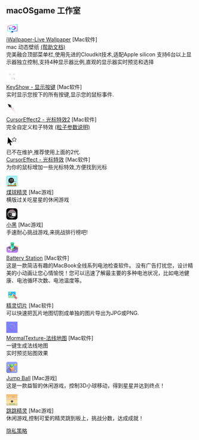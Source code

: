 ## macOSgame 工作室

![](./iwallpaper/icon.png)  
[iWallpaper-Live Wallpaper](./iwallpaper/iwallpaper)   [Mac软件]   
mac 动态壁纸  [(帮助文档)](./iwallpaper/iwallpaper-help)   
完美融合顶部菜单栏,使用先进的Cloudkit技术,适配Apple silicon
支持6台以上显示器独立控制,支持4种显示器比例,直观的显示器实时预览和选择   

![](./keyshow/Icon_30x30.png)  
[KeyShow - 显示按键](./keyshow/keyshow)   [Mac软件]   
实时显示您按下的所有按键,显示您的鼠标事件.   

![](./cursor-effect2/icon.png)  
[CursorEffect2 - 光标特效2](./cursor-effect2/cursor-effect2)   [Mac软件]   
完全自定义粒子特效     [(粒子参数说明)](./cursor-effect2/particle-parameters)   

![](./cursor-effect/icon.png)    
已不在维护,推荐使用上面的2代.   
[CursorEffect - 光标特效](./cursor-effect/cursor-effect)   [Mac软件]   
为你的鼠标增加一些光标特效,方便找到光标  

![](./briquette-sprite/icon.png)  
[煤球精灵](./briquette-sprite/briquette-sprite)   [Mac游戏]   
横版过关吃星星的休闲游戏  

![](./super-sprite/icon.png)  
[小黑](./super-sprite/super-sprite)   [Mac游戏]   
手速耐心挑战游戏,来挑战排行榜吧!  

![](./battery-station/icon.png)  
[Battery Station](./battery-station/battery-station)   [Mac软件]   
这是一款简洁有趣的MacBook全线系列电池检查软件。
没有广告打扰您，设计精美的小动画让您心情愉悦！您可以迅速了解最主要的多种电池状况，比如电池健康、电池循环次数、电池温度等。

![](./sprite-slice/icon.png)  
[精灵切片](./sprite-slice/normal-texture)   [Mac软件]   
可以快速把瓦片地图切割成单独的图片导出为JPG或PNG.   

![](./normal-texture/icon.png)  
[MormalTexture-法线地图](./normal-texture/normal-texture)   [Mac软件]   
一键生成法线地图  
实时预览贴图效果

![](./jump-ball/icon30.png)  
[Jump Ball](./jump-ball/jump-ball)   [Mac游戏]   
这是一款益智的休闲游戏，控制3D小球移动，得到星星并达到终点！

![](./rapid-jump-mac/icon.png)  
[跳跳精灵](./rapid-jump-mac/rapid-jump-mac)   [Mac游戏]   
休闲游戏,控制可爱的精灵跳到板上，挑战分数，达成成就！

[隐私策略](./privacy-policy)
